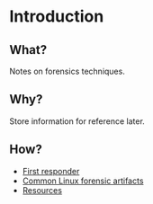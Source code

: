 # Introduction

## What?

Notes on forensics techniques.

## Why?

Store information for reference later.

## How?

* [First responder](1st-responder.md)
* [Common Linux forensic artifacts](linux.md)
* [Resources](resources.md)
